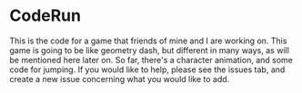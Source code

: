 # CodeRun
This is the code for a game that  friends of mine and I are working on.
This game is going to be like geometry dash, but different in many ways, as will be mentioned here later on.
So far, there's a character animation, and some code for jumping.
If you would like to help, please see the issues tab, and create a new issue concerning what you would like to add.
